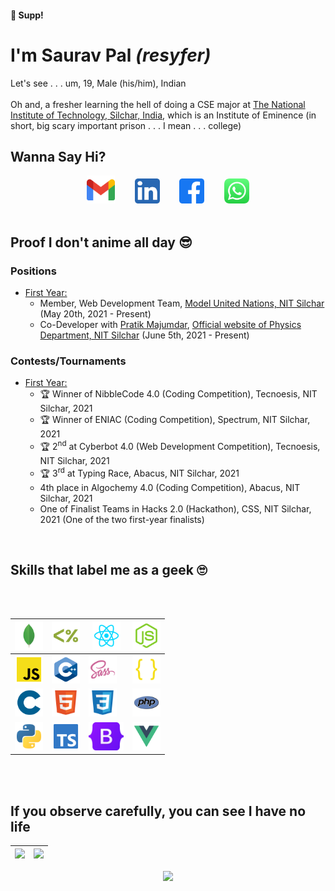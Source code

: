 #### 👋 Supp!

# I'm <b>Saurav Pal</b> <i>(resyfer)</i>

Let's see . . . um, 19, Male (his/him), Indian<br><br>
Oh and, a fresher learning the hell of doing a CSE major at [The National Institute of Technology, Silchar, India](http://www.nits.ac.in), which is an Institute of Eminence (in short, big scary important prison . . . I mean . . . college)
<br>

## Wanna Say Hi?

<div align="center" width=80%>
<a title="Gmail" href="https://mail.google.com/mail/u/0/?view=cm&fs=1&to=palsaurav.2020@gmail.com&tf=1"><img height="45" src="./img/gmail.svg"></a>&emsp;&emsp;
<a title="LinkedIn" href="https://www.linkedin.com/in/resyfer/"><img  height="40" src="./img/linkedin.svg"></a>&emsp;&emsp;
<a title="Facebook" href="https://www.facebook.com/resyfer17/"><img  height="40" src="./img/facebook.svg"></a>&emsp;&emsp;
<a title="WhatsApp" href="https://api.whatsapp.com/send?phone=919152539529"><img  height="40" src="./img/whatsapp.svg"></a>
</div>
<br>

## Proof I don't anime all day 😎

### Positions

- <u>First Year:</u>
  - Member, Web Development Team, [Model United Nations, NIT Silchar](https://github.com/AdityaKotari/nitsmun2021-22) (May 20th, 2021 - Present)
  - Co-Developer with [Pratik Majumdar](https://github.com/codadept), [Official website of Physics Department, NIT Silchar](http://www.nits.ac.in/departments/physics/physics.php) (June 5th, 2021 - Present)

### Contests/Tournaments

- <u>First Year:</u>
  - 🏆 Winner of NibbleCode 4.0 (Coding Competition), Tecnoesis, NIT Silchar, 2021
  - 🏆 Winner of ENIAC (Coding Competition), Spectrum, NIT Silchar, 2021
  - 🏆 2<sup>nd</sup> at Cyberbot 4.0 (Web Development Competition), Tecnoesis, NIT Silchar, 2021
  - 🏆 3<sup>rd</sup> at Typing Race, Abacus, NIT Silchar, 2021
  - 4th place in Algochemy 4.0 (Coding Competition), Abacus, NIT Silchar, 2021
  - One of Finalist Teams in Hacks 2.0 (Hackathon), CSS, NIT Silchar, 2021 (One of the two first-year finalists)
<br>

## Skills that label me as a geek 🙄

<div align="center" width=80%>
  
<br><br>
  
| <img title="MongoDB" height="45" src="./img/mongodb.svg"> | <img title="Express & EJS" height="45" src="./img/ejs.svg"> | <img title="React" height="45" src="./img/reactjs.svg"> | <img title="NodeJS" height="45" src="./img/nodejs.svg"> |
|---|---|---|---|
| <img title="JavaScript (JS)" height="45" src="./img/javascript.svg"> | <img title="C++ 17" height="45" src="./img/cpp.svg"> | <img title="Syntactically Awesome Style Sheets (Sass)" height="45" src="./img/sass.svg"> | <img title="JSON" height="45" src="./img/json.svg"> |
| <img title="C (11)" height="45" src="./img/c.svg"> | <img title="HTML 5" height="45" src="./img/html.svg"> | <img title="CSS 3" height="45" src="./img/css.svg"> | <img title="PHP" height="45" src="./img/php.svg"> |
| <img title="Python" height="45" src="./img/python.svg"> | <img title="TypeScript (TS)" height="45" src="./img/typescript.svg"> | <img title="Bootstrap 5" height="45" src="./img/bootstrap5.svg"> | <img title="Vue JS" height="45" src="./img/vue.svg"> |

<!-- Figma, Git -->
</div>
<br><br>

## If you observe carefully, you can see I have no life

<div align="center" width=100%>
  
  | <img height="150" src="https://github-readme-stats.vercel.app/api/top-langs/?username=resyfer&theme=synthwave&layout=compact"> | <img height="150" src="https://github-readme-stats.vercel.app/api?username=resyfer&count_private=t&hide=stars&theme=synthwave"> |
  |---|---|
  <img src="https://activity-graph.herokuapp.com/graph?username=resyfer&theme=react-dark&line=4722df&color=efefef&bg_color=2A2D32&custom_title=Me%20Doing%20What%20I%20Do&hide_border=true" />

</div>
